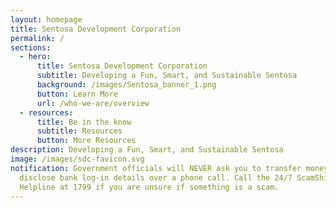 ```yaml
---
layout: homepage
title: Sentosa Development Corporation
permalink: /
sections:
  - hero:
      title: Sentosa Development Corporation
      subtitle: Developing a Fun, Smart, and Sustainable Sentosa
      background: /images/Sentosa_banner_1.png
      button: Learn More
      url: /who-we-are/overview
  - resources:
      title: Be in the know
      subtitle: Resources
      button: More Resources
description: Developing a Fun, Smart, and Sustainable Sentosa
image: /images/sdc-favicon.svg
notification: Government officials will NEVER ask you to transfer money or
  disclose bank log-in details over a phone call. Call the 24/7 ScamShield
  Helpline at 1799 if you are unsure if something is a scam.
---
```

